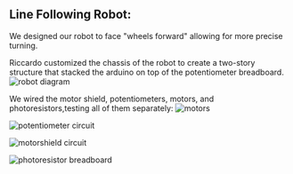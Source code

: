 ## Line Following Robot:
We designed our robot to face "wheels forward" allowing for more precise turning.

Riccardo customized the chassis of the robot to create a two-story structure that stacked the arduino on top of the potentiometer breadboard.
![robot diagram](https://github.com/IanCunningham447/ECE5LineFollowingRobot/assets/109472436/5c0d2284-f235-4510-8cf7-ba3c5c3bb1c3)

We wired the motor shield, potentiometers, motors, and photoresistors,testing all of them separately:
![motors](https://github.com/IanCunningham447/ECE5LineFollowingRobot/assets/109472436/074424ed-b1c1-485b-a761-b626a5e1a540)

![potentiometer circuit](https://github.com/IanCunningham447/ECE5LineFollowingRobot/assets/109472436/2984df93-b714-45a5-be48-d5c288a1ff3e)

![motorshield circuit](https://github.com/IanCunningham447/ECE5LineFollowingRobot/assets/109472436/a725dcc3-bc59-40ba-9ee4-359bb7220e16)

![photoresistor breadboard](https://github.com/IanCunningham447/ECE5LineFollowingRobot/assets/109472436/303950aa-551b-4a7e-b6bd-aa055c6aac16)
